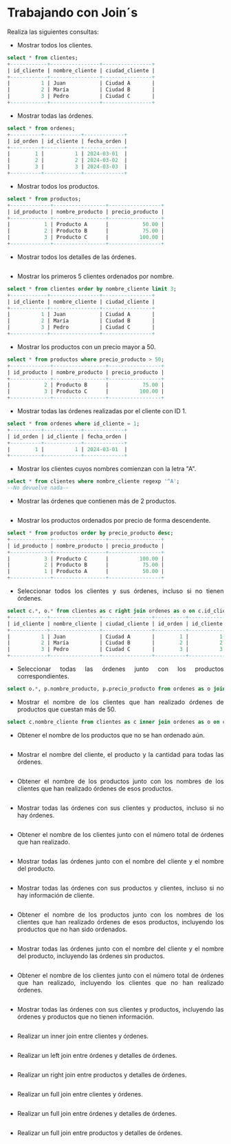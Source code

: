 <div align="justify">

# Trabajando con Join´s

Realiza las siguientes consultas:

- Mostrar todos los clientes.
```sql
select * from clientes;
+------------+----------------+----------------+
| id_cliente | nombre_cliente | ciudad_cliente |
+------------+----------------+----------------+
|          1 | Juan           | Ciudad A       |
|          2 | María          | Ciudad B       |
|          3 | Pedro          | Ciudad C       |
+------------+----------------+----------------+

```
- Mostrar todas las órdenes.
```sql
select * from ordenes;
+----------+------------+-------------+
| id_orden | id_cliente | fecha_orden |
+----------+------------+-------------+
|        1 |          1 | 2024-03-01  |
|        2 |          2 | 2024-03-02  |
|        3 |          3 | 2024-03-03  |
+----------+------------+-------------+

```
- Mostrar todos los productos.
```sql
select * from productos;
+-------------+-----------------+-----------------+
| id_producto | nombre_producto | precio_producto |
+-------------+-----------------+-----------------+
|           1 | Producto A      |           50.00 |
|           2 | Producto B      |           75.00 |
|           3 | Producto C      |          100.00 |
+-------------+-----------------+-----------------+
```
- Mostrar todos los detalles de las órdenes.
```sql

```
- Mostrar los primeros 5 clientes ordenados por nombre.
```sql
select * from clientes order by nombre_cliente limit 3;
+------------+----------------+----------------+
| id_cliente | nombre_cliente | ciudad_cliente |
+------------+----------------+----------------+
|          1 | Juan           | Ciudad A       |
|          2 | María          | Ciudad B       |
|          3 | Pedro          | Ciudad C       |
+------------+----------------+----------------+

```
- Mostrar los productos con un precio mayor a 50.
```sql
select * from productos where precio_producto > 50;
+-------------+-----------------+-----------------+
| id_producto | nombre_producto | precio_producto |
+-------------+-----------------+-----------------+
|           2 | Producto B      |           75.00 |
|           3 | Producto C      |          100.00 |
+-------------+-----------------+-----------------+

```
- Mostrar todas las órdenes realizadas por el cliente con ID 1.
```sql
select * from ordenes where id_cliente = 1;
+----------+------------+-------------+
| id_orden | id_cliente | fecha_orden |
+----------+------------+-------------+
|        1 |          1 | 2024-03-01  |
+----------+------------+-------------+

```
- Mostrar los clientes cuyos nombres comienzan con la letra "A".
```sql
select * from clientes where nombre_cliente regexp '^A';
--No devuelve nada--
```
- Mostrar las órdenes que contienen más de 2 productos.
```sql

```
- Mostrar los productos ordenados por precio de forma descendente.
```sql
select * from productos order by precio_producto desc;
+-------------+-----------------+-----------------+
| id_producto | nombre_producto | precio_producto |
+-------------+-----------------+-----------------+
|           3 | Producto C      |          100.00 |
|           2 | Producto B      |           75.00 |
|           1 | Producto A      |           50.00 |
+-------------+-----------------+-----------------+
```
- Seleccionar todos los clientes y sus órdenes, incluso si no tienen órdenes.
```sql
select c.*, o.* from clientes as c right join ordenes as o on c.id_cliente= o.id_cliente;
+------------+----------------+----------------+----------+------------+-------------+
| id_cliente | nombre_cliente | ciudad_cliente | id_orden | id_cliente | fecha_orden |
+------------+----------------+----------------+----------+------------+-------------+
|          1 | Juan           | Ciudad A       |        1 |          1 | 2024-03-01  |
|          2 | María          | Ciudad B       |        2 |          2 | 2024-03-02  |
|          3 | Pedro          | Ciudad C       |        3 |          3 | 2024-03-03  |
+------------+----------------+----------------+----------+------------+-------------+

```
- Seleccionar todas las órdenes junto con los productos correspondientes.
```sql
select o.*, p.nombre_producto, p.precio_producto from ordenes as o join productos as p on o.id_producto =

```
- Mostrar el nombre de los clientes que han realizado órdenes de productos que cuestan más de 50.
```sql
select c.nombre_cliente from clientes as c inner join ordenes as o on c.id_cliente = o.id_cliente inner join productos as p on o.id_producto = p.id_producto where p.precio_producto > 50;

```
- Obtener el nombre de los productos que no se han ordenado aún.
```sql

```
- Mostrar el nombre del cliente, el producto y la cantidad para todas las órdenes.
```sql

```
- Obtener el nombre de los productos junto con los nombres de los clientes que han realizado órdenes de esos productos.
```sql

```
- Mostrar todas las órdenes con sus clientes y productos, incluso si no hay órdenes.
```sql

```
- Obtener el nombre de los clientes junto con el número total de órdenes que han realizado.
```sql

```
- Mostrar todas las órdenes junto con el nombre del cliente y el nombre del producto.
```sql

```
- Mostrar todas las órdenes con sus productos y clientes, incluso si no hay información de cliente.
```sql

```
- Obtener el nombre de los productos junto con los nombres de los clientes que han realizado órdenes de esos productos, incluyendo los productos que no han sido ordenados.
```sql

```
- Mostrar todas las órdenes junto con el nombre del cliente y el nombre del producto, incluyendo las órdenes sin productos.
```sql

```
- Obtener el nombre de los clientes junto con el número total de órdenes que han realizado, incluyendo los clientes que no han realizado órdenes.
```sql

```
- Mostrar todas las órdenes con sus clientes y productos, incluyendo las órdenes y productos que no tienen información.
```sql

```
- Realizar un inner join entre clientes y órdenes.
```sql

```
- Realizar un left join entre órdenes y detalles de órdenes.
```sql

```
- Realizar un right join entre productos y detalles de órdenes.
```sql

```
- Realizar un full join entre clientes y órdenes.
```sql

```
- Realizar un full join entre órdenes y detalles de órdenes.
```sql

```
- Realizar un full join entre productos y detalles de órdenes.
```sql

```
</div>